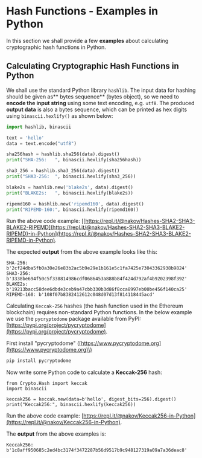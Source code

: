 # Hash Functions - Examples in Python

In this section we shall provide a few **examples** about calculating cryptographic hash functions in Python.

## Calculating Cryptographic Hash Functions in Python

We shall use the standard Python library `hashlib`. The input data for hashing should be given as** bytes sequence** \(bytes object\), so we need to **encode the input string** using some text encoding, e.g. `utf8`. The produced **output data** is also a bytes sequence, which can be printed as hex digits using `binascii.hexlify()` as shown below:

```py
import hashlib, binascii

text = 'hello'
data = text.encode("utf8")

sha256hash = hashlib.sha256(data).digest()
print("SHA-256:   ", binascii.hexlify(sha256hash))

sha3_256 = hashlib.sha3_256(data).digest()
print("SHA3-256:  ", binascii.hexlify(sha3_256))

blake2s = hashlib.new('blake2s', data).digest()
print("BLAKE2s:   ", binascii.hexlify(blake2s))

ripemd160 = hashlib.new('ripemd160', data).digest()
print("RIPEMD-160:", binascii.hexlify(ripemd160))
```

Run the above code example: [[https://repl.it/@nakov/Hashes-SHA2-SHA3-BLAKE2-RIPEMD](https://repl.it/@nakov/Hashes-SHA2-SHA3-BLAKE2-RIPEMD)-in-Python](https://repl.it/@nakov/Hashes-SHA2-SHA3-BLAKE2-RIPEMD-in-Python).

The expected **output** from the above example looks like this:

```
SHA-256:    b'2cf24dba5fb0a30e26e83b2ac5b9e29e1b161e5c1fa7425e73043362938b9824'
SHA3-256:   b'3338be694f50c5f338814986cdf0686453a888b84f424d792af4b9202398f392'
BLAKE2s:    b'19213bacc58dee6dbde3ceb9a47cbb330b3d86f8cca8997eb00be456f140ca25'
RIPEMD-160: b'108f07b8382412612c048d07d13f814118445acd'
```

Calculating `Keccak-256` hashes \(the hash function used in the Ethereum blockchain\) requires non-standard Python functions. In the below example we use the `pycryptodome` package available from PyPI: [https://pypi.org/project/pycryptodome](https://pypi.org/project/pycryptodome).

First install "pycryptodome" \([https://www.pycryptodome.org](https://www.pycryptodome.org)\)

```py
pip install pycryptodome
```

Now write some Python code to calculate a **Keccak-256** hash:

```
from Crypto.Hash import keccak
import binascii

keccak256 = keccak.new(data=b'hello', digest_bits=256).digest()
print("Keccak256:", binascii.hexlify(keccak256))
```

Run the above code example: [https://repl.it/@nakov/Keccak256-in-Python](https://repl.it/@nakov/Keccak256-in-Python).

The **output** from the above examples is:

```
Keccak256: b'1c8aff950685c2ed4bc3174f3472287b56d9517b9c948127319a09a7a36deac8'
```



